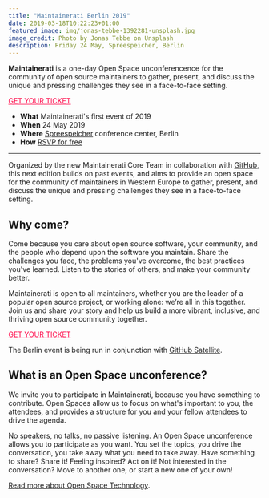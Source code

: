 ```yaml
---
title: "Maintainerati Berlin 2019"
date: 2019-03-18T10:22:23+01:00
featured_image: img/jonas-tebbe-1392281-unsplash.jpg
image_credit: Photo by Jonas Tebbe on Unsplash
description: Friday 24 May, Spreespeicher, Berlin
---
```


**Maintainerati** is a one-day Open Space unconferencence for the community of open source maintainers to gather, present, and discuss the unique and pressing challenges they see in a face-to-face setting.

<div class="tc"><a class="f6 link dim br1 ba bw1 ph3 pv2 mb2 dib" style="color:#FF0044;" href="https://ti.to/the-maintainerati/berlin-2019">GET YOUR TICKET</a></div>


- **What** Maintainerati's first event of 2019
- **When** 24 May 2019
- **Where** [Spreespeicher](https://goo.gl/maps/qktuE8DS4Bt) conference center, Berlin
- **How** [RSVP for free](https://ti.to/the-maintainerati/berlin-2019)

----

Organized by the new Maintainerati Core Team in collaboration with [GitHub](https://github.com), this next edition builds on past events, and aims to provide an open space for the community of maintainers in Western Europe to gather, present, and discuss the unique and pressing challenges they see in a face-to-face setting.

## Why come?

Come because you care about open source software, your community, and the people who depend upon the software you maintain. Share the challenges you face, the problems you've overcome, the best practices you've learned. Listen to the stories of others, and make your community better.

Maintainerati is open to all maintainers, whether you are the leader of a popular open source project, or working alone: we’re all in this together. Join us and share your story and help us build a more vibrant, inclusive, and thriving open source community together.

<div class="tc"><a class="f6 link dim br1 ba bw1 ph3 pv2 mb2 dib" style="color:#FF0044;" href="https://ti.to/the-maintainerati/berlin-2019">GET YOUR TICKET</a></div>

The Berlin event is being run in conjunction with [GitHub Satellite](https://githubsatellite.com/).

## What is an Open Space unconference?

We invite you to participate in Maintainerati, because you have something to contribute. Open Spaces allow us to focus on what's important to you, the attendees, and provides a structure for you and your fellow attendees to drive the agenda.

No speakers, no talks, no passive listening. An Open Space unconference allows you to participate as you want. You set the topics, you drive the conversation, you take away what you need to take away. Have something to share? Share it! Feeling inspired? Act on it! Not interested in the conversation? Move to another one, or start a new one of your own!

[Read more about Open Space Technology](https://en.wikipedia.org/wiki/Open_Space_Technology).